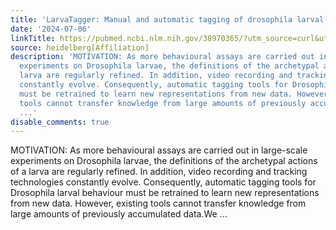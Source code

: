 ```yaml
---
title: 'LarvaTagger: Manual and automatic tagging of drosophila larval behaviour'
date: '2024-07-06'
linkTitle: https://pubmed.ncbi.nlm.nih.gov/38970365/?utm_source=curl&utm_medium=rss&utm_campaign=pubmed-2&utm_content=1FakS-2QOkCT8HsMOQP1bCRQ4YzyumYOmxmF0moLsQ3dFB1E9V&fc=20220326224207&ff=20240707183234&v=2.18.0.post9+e462414
source: heidelberg[Affiliation]
description: 'MOTIVATION: As more behavioural assays are carried out in large-scale
  experiments on Drosophila larvae, the definitions of the archetypal actions of a
  larva are regularly refined. In addition, video recording and tracking technologies
  constantly evolve. Consequently, automatic tagging tools for Drosophila larval behaviour
  must be retrained to learn new representations from new data. However, existing
  tools cannot transfer knowledge from large amounts of previously accumulated data.We
  ...'
disable_comments: true
---
```

MOTIVATION: As more behavioural assays are carried out in large-scale experiments on Drosophila larvae, the definitions of the archetypal actions of a larva are regularly refined. In addition, video recording and tracking technologies constantly evolve. Consequently, automatic tagging tools for Drosophila larval behaviour must be retrained to learn new representations from new data. However, existing tools cannot transfer knowledge from large amounts of previously accumulated data.We ...